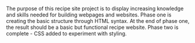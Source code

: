 The purpose of this recipe site project is to display increasing knowledge and skills needed for building webpages and websites.
Phase one is creating the basic structure through HTML syntax. At the end of phase one, the result should be a basic but functional recipe website.
Phase two is complete - CSS added to experiment with styling.